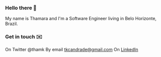 ### Hello there 👋

My name is Thamara and I'm a Software Engineer living in Belo Horizonte, Brazil.


### Get in touch ✉️

On Twitter @thamk
By email tkcandrade@gmail.com
On [LinkedIn](https://www.linkedin.com/in/thamara-andrade/)
